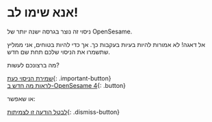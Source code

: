 # אנא שימו לב!

ניסוי זה נוצר בגרסה ישנה יותר של OpenSesame.

אל דאגה! לא אמורות להיות בעיות בעקבות כך. אך כדי להיות בטוחים, אני ממליץ שתשמרו את הניסוי שלכם תחת שם חדש.

מה ברצונכם לעשות?

[שמירת הניסוי כעת](opensesame://action.save){: .important-button} <br />
[לראות מה חדש ב-OpenSesame 4](new:html://osdoc.cogsci.nl/3.2/important-changes-3/){: .button} <br />

או שאפשר:

[לבטל הודעה זו לצמיתות](opensesame://event.os4n_dismiss_old_experiment){: .dismiss-button}